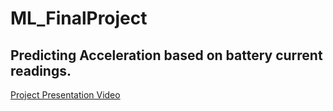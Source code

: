 # ML_FinalProject

## Predicting Acceleration based on battery current readings.

[Project Presentation Video](https://youtu.be/fdqlOnO6uzU)